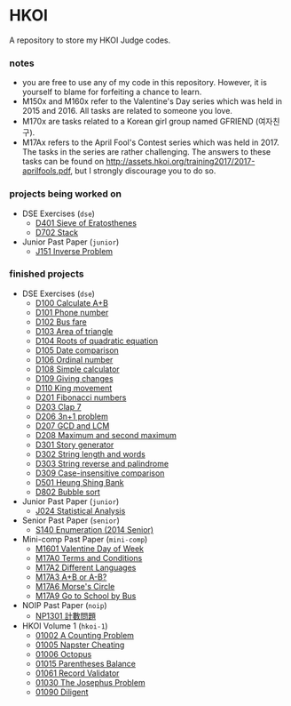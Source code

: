 # HKOI
A repository to store my HKOI Judge codes.

### notes
* you are free to use any of my code in this repository. However, it is yourself to blame for forfeiting a chance to learn.
* M150x and M160x refer to the Valentine's Day series which was held in 2015 and 2016. All tasks are related to someone you love.
* M170x are tasks related to a Korean girl group named GFRIEND (여자친구).
* M17Ax refers to the April Fool's Contest series which was held in 2017. The tasks in the series are rather challenging. The answers to these tasks can be found on http://assets.hkoi.org/training2017/2017-aprilfools.pdf, but I strongly discourage you to do so.

### projects being worked on
* DSE Exercises (`dse`)
  * [D401 Sieve of Eratosthenes](https://github.com/ArceusMaster0493/hkoi/blob/master/dse/D401%20Sieve%20of%20Eratosthenes.java)
  * [D702 Stack](https://github.com/ArceusMaster0493/hkoi/blob/master/dse/D702%20Stack.c)
* Junior Past Paper (`junior`)
  * [J151 Inverse Problem](https://github.com/ArceusMaster0493/hkoi/blob/master/junior/J151%20Inverse%20Problem.cpp)

### finished projects
* DSE Exercises (`dse`)
  * [D100 Calculate A+B](https://github.com/ArceusMaster0493/hkoi/blob/master/dse/D100%20Calculate%20A%2BB.c)
  * [D101 Phone number](https://github.com/ArceusMaster0493/hkoi/blob/master/dse/D101%20Phone%20number.c)
  * [D102 Bus fare](https://github.com/ArceusMaster0493/hkoi/blob/master/dse/D102%20Bus%20fare.c)
  * [D103 Area of triangle](https://github.com/ArceusMaster0493/hkoi/blob/master/dse/D103%20Area%20of%20triangle.c)
  * [D104 Roots of quadratic equation](https://github.com/ArceusMaster0493/hkoi/blob/master/dse/D104%20Roots%20of%20quadratic%20equation.c)
  * [D105 Date comparison](https://github.com/ArceusMaster0493/hkoi/blob/master/dse/D105%20Date%20comparison.c)
  * [D106 Ordinal number](https://github.com/ArceusMaster0493/hkoi/blob/master/dse/D106%20Ordinal%20number.c)
  * [D108 Simple calculator](https://github.com/ArceusMaster0493/hkoi/blob/master/dse/D108%20Simple%20calculator.c)
  * [D109 Giving changes](https://github.com/ArceusMaster0493/hkoi/blob/master/dse/D109%20Giving%20changes.c)
  * [D110 King movement](https://github.com/ArceusMaster0493/hkoi/blob/master/dse/D110%20King%20movement.c)
  * [D201 Fibonacci numbers](https://github.com/ArceusMaster0493/hkoi/blob/master/dse/D201%20Fibonacci%20numbers.c)
  * [D203 Clap 7](https://github.com/ArceusMaster0493/hkoi/blob/master/dse/D203%20Clap%207.c)
  * [D206 3n+1 problem](https://github.com/ArceusMaster0493/hkoi/blob/master/dse/D206%203n%2B1%20problem.c)
  * [D207 GCD and LCM](https://github.com/ArceusMaster0493/hkoi/blob/master/dse/D207%20GCD%20and%20LCM.c)
  * [D208 Maximum and second maximum](https://github.com/ArceusMaster0493/hkoi/blob/master/dse/D208%20Maximum%20and%20second%20maximum.c)
  * [D301 Story generator](https://github.com/ArceusMaster0493/hkoi/blob/master/dse/D301%20Story%20generator.c)
  * [D302 String length and words](https://github.com/ArceusMaster0493/hkoi/blob/master/dse/D302%20String%20length%20and%20words.c)
  * [D303 String reverse and palindrome](https://github.com/ArceusMaster0493/hkoi/blob/master/dse/D303%20String%20reverse%20and%20palindrome.c)
  * [D309 Case-insensitive comparison](https://github.com/ArceusMaster0493/hkoi/blob/master/dse/D309%20Case-insensitive%20comparison.java)
  * [D501 Heung Shing Bank](https://github.com/ArceusMaster0493/hkoi/blob/master/dse/D501%20Heung%20Shing%20Bank.c)
  * [D802 Bubble sort](https://github.com/ArceusMaster0493/hkoi/blob/master/dse/D802%20Bubble%20sort.c)
* Junior Past Paper (`junior`)
  * [J024 Statistical Analysis](https://github.com/ArceusMaster0493/hkoi/blob/master/junior/J024%20Statistic%20Analysis.c)
* Senior Past Paper (`senior`)
  * [S140 Enumeration (2014 Senior)](https://github.com/ArceusMaster0493/hkoi/blob/master/senior/S140%20Enumeration%20(2014%20Senior).c)
* Mini-comp Past Paper (`mini-comp`)
  * [M1601 Valentine Day of Week](https://github.com/ArceusMaster0493/hkoi/blob/master/mini-comp/M1601%20Valentine%20Day%20of%20Week.c)
  * [M17A0 Terms and Conditions](https://github.com/ArceusMaster0493/hkoi/blob/master/mini-comp/M17A0%20Terms%20and%20Conditions.c)
  * [M17A2 Different Languages](https://github.com/ArceusMaster0493/hkoi/blob/master/mini-comp/M17A2%20Different%20Languages.c)
  * [M17A3 A+B or A-B?](https://github.com/ArceusMaster0493/hkoi/blob/master/mini-comp/M17A3%20A%2BB%20or%20A-B%3F.c)
  * [M17A6 Morse's Circle](https://github.com/ArceusMaster0493/hkoi/blob/master/mini-comp/M17A6%20Morse's%20Circle.c)
  * [M17A9 Go to School by Bus](https://github.com/ArceusMaster0493/hkoi/blob/master/mini-comp/M17A9%20Go%20to%20School%20by%20Bus.cpp)
* NOIP Past Paper (`noip`)
  * [NP1301 計數問題](https://github.com/ArceusMaster0493/hkoi/blob/master/noip/NP1301%20%E8%A8%88%E6%95%B8%E5%95%8F%E9%A1%8C.c)
* HKOI Volume 1 (`hkoi-1`)
  * [01002 A Counting Problem](https://github.com/ArceusMaster0493/hkoi/blob/master/hkoi-1/01002%20A%20Counting%20Problem.java)
  * [01005 Napster Cheating](https://github.com/ArceusMaster0493/hkoi/blob/master/hkoi-1/01005%20Napster%20Cheating.c)
  * [01006 Octopus](https://github.com/ArceusMaster0493/hkoi/blob/master/hkoi-1/01006%20Octopus.c)
  * [01015 Parentheses Balance](https://github.com/ArceusMaster0493/hkoi/blob/master/hkoi-1/01015%20Parentheses%20Balance.c)
  * [01061 Record Validator](https://github.com/ArceusMaster0493/hkoi/blob/master/hkoi-1/01061%20Record%20Validator.c)
  * [01030 The Josephus Problem](https://github.com/ArceusMaster0493/hkoi/blob/master/hkoi-1/01030%20The%20Josephus%20Problem.c)
  * [01090 Diligent](https://github.com/ArceusMaster0493/hkoi/blob/master/hkoi-1/01090%20Diligent.java)
